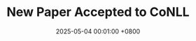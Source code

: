 ---
title:          New Paper Accepted to CoNLL
date:           2025-05-04 00:01:00 +0800

headline: >-
  In this paper, we evaluate vision-language and language-only models in their ability to capture experiential aspects of meaning and align with fMRI responses to single words. Check out the pre-print to learn more! 
# cover:          assets/images/covers/cover1.jpg

links:
  Paper: https://arxiv.org/abs/2504.00942
---